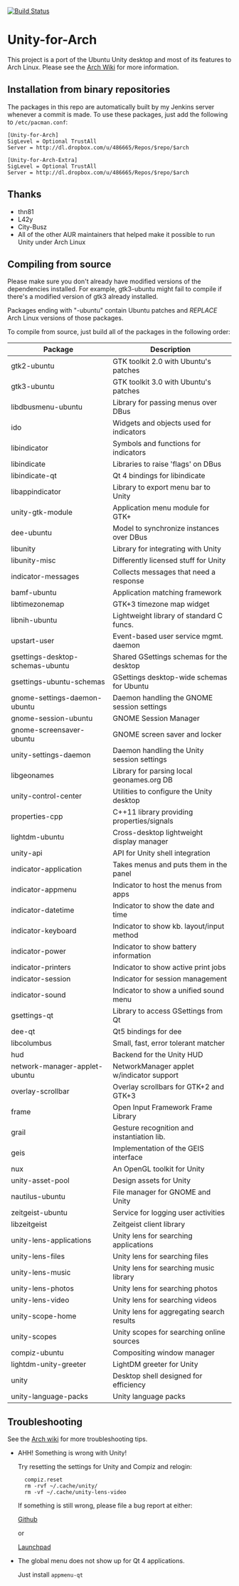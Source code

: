 [![Build Status](https://jenkins.noobdev.io/job/ArchLinux_Build_Package/badge/icon)](https://jenkins.noobdev.io/job/ArchLinux_Build_Package/)

Unity-for-Arch
==============
This project is a port of the Ubuntu Unity desktop and most of its features to Arch Linux. Please see the [Arch Wiki](https://wiki.archlinux.org/index.php/unity) for more information.

Installation from binary repositories
-------------------------------------
The packages in this repo are automatically built by my Jenkins server whenever a commit is made. To use these packages, just add the following to `/etc/pacman.conf`:

    [Unity-for-Arch]
    SigLevel = Optional TrustAll
    Server = http://dl.dropbox.com/u/486665/Repos/$repo/$arch

    [Unity-for-Arch-Extra]
    SigLevel = Optional TrustAll
    Server = http://dl.dropbox.com/u/486665/Repos/$repo/$arch

Thanks
------
* thn81
* L42y
* City-Busz
* All of the other AUR maintainers that helped make it possible to run Unity under Arch Linux

Compiling from source
---------------------
Please make sure you don't already have modified versions of the dependencies installed. For example, gtk3-ubuntu might fail to compile if there's a modified version of gtk3 already installed.

Packages ending with "-ubuntu" contain Ubuntu patches and *REPLACE* Arch Linux versions of those packages.

To compile from source, just build all of the packages in the following order:

| Package                          | Description                                |
| -------------------------------- | ------------------------------------------ |
| gtk2-ubuntu                      | GTK toolkit 2.0 with Ubuntu's patches      |
| gtk3-ubuntu                      | GTK toolkit 3.0 with Ubuntu's patches      |
| libdbusmenu-ubuntu               | Library for passing menus over DBus        |
| ido                              | Widgets and objects used for indicators    |
| libindicator                     | Symbols and functions for indicators       |
| libindicate                      | Libraries to raise 'flags' on DBus         |
| libindicate-qt                   | Qt 4 bindings for libindicate              |
| libappindicator                  | Library to export menu bar to Unity        |
| unity-gtk-module                 | Application menu module for GTK+           |
| dee-ubuntu                       | Model to synchronize instances over DBus   |
| libunity                         | Library for integrating with Unity         |
| libunity-misc                    | Differently licensed stuff for Unity       |
| indicator-messages               | Collects messages that need a response     |
| bamf-ubuntu                      | Application matching framework             |
| libtimezonemap                   | GTK+3 timezone map widget                  |
| libnih-ubuntu                    | Lightweight library of standard C funcs.   |
| upstart-user                     | Event-based user service mgmt. daemon      |
| gsettings-desktop-schemas-ubuntu | Shared GSettings schemas for the desktop   |
| gsettings-ubuntu-schemas         | GSettings desktop-wide schemas for Ubuntu  |
| gnome-settings-daemon-ubuntu     | Daemon handling the GNOME session settings |
| gnome-session-ubuntu             | GNOME Session Manager                      |
| gnome-screensaver-ubuntu         | GNOME screen saver and locker              |
| unity-settings-daemon            | Daemon handling the Unity session settings |
| libgeonames                      | Library for parsing local geonames.org DB  |
| unity-control-center             | Utilities to configure the Unity desktop   |
| properties-cpp                   | C++11 library providing properties/signals |
| lightdm-ubuntu                   | Cross-desktop lightweight display manager  |
| unity-api                        | API for Unity shell integration            |
| indicator-application            | Takes menus and puts them in the panel     |
| indicator-appmenu                | Indicator to host the menus from apps      |
| indicator-datetime               | Indicator to show the date and time        |
| indicator-keyboard               | Indicator to show kb. layout/input method  |
| indicator-power                  | Indicator to show battery information      |
| indicator-printers               | Indicator to show active print jobs        |
| indicator-session                | Indicator for session management           |
| indicator-sound                  | Indicator to show a unified sound menu     |
| gsettings-qt                     | Library to access GSettings from Qt        |
| dee-qt                           | Qt5 bindings for dee                       |
| libcolumbus                      | Small, fast, error tolerant matcher        |
| hud                              | Backend for the Unity HUD                  |
| network-manager-applet-ubuntu    | NetworkManager applet w/indicator support  |
| overlay-scrollbar                | Overlay scrollbars for GTK+2 and GTK+3     |
| frame                            | Open Input Framework Frame Library         |
| grail                            | Gesture recognition and instantiation lib. |
| geis                             | Implementation of the GEIS interface       |
| nux                              | An OpenGL toolkit for Unity                |
| unity-asset-pool                 | Design assets for Unity                    |
| nautilus-ubuntu                  | File manager for GNOME and Unity           |
| zeitgeist-ubuntu                 | Service for logging user activities        |
| libzeitgeist                     | Zeitgeist client library                   |
| unity-lens-applications          | Unity lens for searching applications      |
| unity-lens-files                 | Unity lens for searching files             |
| unity-lens-music                 | Unity lens for searching music library     |
| unity-lens-photos                | Unity lens for searching photos            |
| unity-lens-video                 | Unity lens for searching videos            |
| unity-scope-home                 | Unity lens for aggregating search results  |
| unity-scopes                     | Unity scopes for searching online sources  |
| compiz-ubuntu                    | Compositing window manager                 |
| lightdm-unity-greeter            | LightDM greeter for Unity                  |
| unity                            | Desktop shell designed for efficiency      |
| unity-language-packs             | Unity language packs                       |

Troubleshooting
---------------
See the [Arch wiki](https://wiki.archlinux.org/index.php/unity) for more troubleshooting tips.

* AHH! Something is wrong with Unity!

    Try resetting the settings for Unity and Compiz and relogin:

        compiz.reset
        rm -rvf ~/.cache/unity/
        rm -vf ~/.cache/unity-lens-video

    If something is still wrong, please file a bug report at either:
    
    [Github](https://github.com/chenxiaolong/Unity-for-Arch/issues)

    or

    [Launchpad](https://bugs.launchpad.net/unity-for-arch)

* The global menu does not show up for Qt 4 applications.

    Just install `appmenu-qt`
